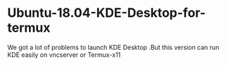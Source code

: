 # Ubuntu-18.04-KDE-Desktop-for-termux
We got a lot of problems to launch KDE Desktop .But this version can run KDE easily on vncserver or Termux-x11
